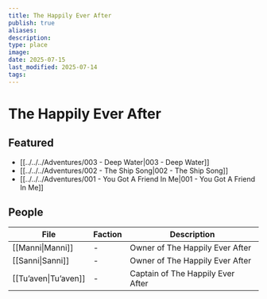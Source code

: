 ```yaml
---
title: The Happily Ever After
publish: true
aliases: 
description: 
type: place
image: 
date: 2025-07-15
last_modified: 2025-07-14
tags: 
---
```

# The Happily Ever After

## Featured
- [[../../../Adventures/003 - Deep Water|003 - Deep Water]]
- [[../../../Adventures/002 - The Ship Song|002 - The Ship Song]]
- [[../../../Adventures/001 - You Got A Friend In Me|001 - You Got A Friend In Me]]

## People
| File                                       | Faction | Description                       |
| ------------------------------------------ | ------- | --------------------------------- |
| [[Manni\|Manni]]     | \-      | Owner of The Happily Ever After   |
| [[Sanni\|Sanni]]     | \-      | Owner of The Happily Ever After   |
| [[Tu’aven\|Tu’aven]] | \-      | Captain of The Happily Ever After |

